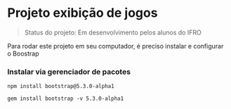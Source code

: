 # Projeto exibição de jogos 

> Status do projeto: Em desenvolvimento pelos alunos do IFRO

Para rodar este projeto em seu computador, é preciso instalar e configurar o Boostrap

### Instalar via gerenciador de pacotes

```
npm install bootstrap@5.3.0-alpha1
```

```
gem install bootstrap -v 5.3.0-alpha1
```
